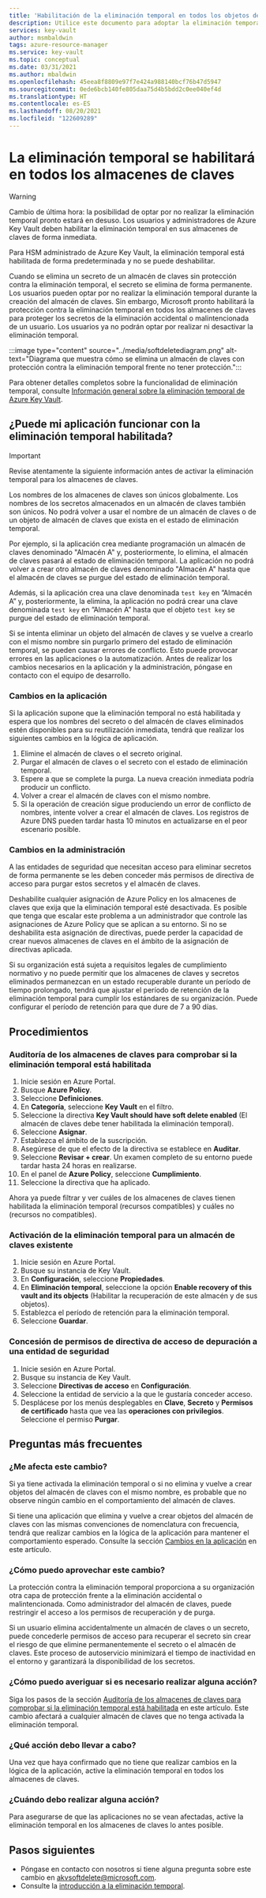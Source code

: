 ```yaml
---
title: 'Habilitación de la eliminación temporal en todos los objetos de almacenes de claves: Azure Key Vault | Microsoft Docs'
description: Utilice este documento para adoptar la eliminación temporal para todos los almacenes de claves y para realizar cambios en la aplicación y en la administración con el fin de evitar errores de conflicto.
services: key-vault
author: msmbaldwin
tags: azure-resource-manager
ms.service: key-vault
ms.topic: conceptual
ms.date: 03/31/2021
ms.author: mbaldwin
ms.openlocfilehash: 45eea8f8809e97f7e424a988140bcf76b47d5947
ms.sourcegitcommit: 0ede6bcb140fe805daa75d4b5bdd2c0ee040ef4d
ms.translationtype: HT
ms.contentlocale: es-ES
ms.lasthandoff: 08/20/2021
ms.locfileid: "122609289"
---
```

# <a name="soft-delete-will-be-enabled-on-all-key-vaults"></a>La eliminación temporal se habilitará en todos los almacenes de claves

> [!WARNING]
> Cambio de última hora: la posibilidad de optar por no realizar la eliminación temporal pronto estará en desuso. Los usuarios y administradores de Azure Key Vault deben habilitar la eliminación temporal en sus almacenes de claves de forma inmediata.
>
> Para HSM administrado de Azure Key Vault, la eliminación temporal está habilitada de forma predeterminada y no se puede deshabilitar.

Cuando se elimina un secreto de un almacén de claves sin protección contra la eliminación temporal, el secreto se elimina de forma permanente. Los usuarios pueden optar por no realizar la eliminación temporal durante la creación del almacén de claves. Sin embargo, Microsoft pronto habilitará la protección contra la eliminación temporal en todos los almacenes de claves para proteger los secretos de la eliminación accidental o malintencionada de un usuario. Los usuarios ya no podrán optar por realizar ni desactivar la eliminación temporal.

:::image type="content" source="../media/softdeletediagram.png" alt-text="Diagrama que muestra cómo se elimina un almacén de claves con protección contra la eliminación temporal frente no tener protección.":::

Para obtener detalles completos sobre la funcionalidad de eliminación temporal, consulte [Información general sobre la eliminación temporal de Azure Key Vault](soft-delete-overview.md).

## <a name="can-my-application-work-with-soft-delete-enabled"></a>¿Puede mi aplicación funcionar con la eliminación temporal habilitada?

> [!Important] 
> Revise atentamente la siguiente información antes de activar la eliminación temporal para los almacenes de claves.

Los nombres de los almacenes de claves son únicos globalmente. Los nombres de los secretos almacenados en un almacén de claves también son únicos. No podrá volver a usar el nombre de un almacén de claves o de un objeto de almacén de claves que exista en el estado de eliminación temporal. 

Por ejemplo, si la aplicación crea mediante programación un almacén de claves denominado "Almacén A" y, posteriormente, lo elimina, el almacén de claves pasará al estado de eliminación temporal. La aplicación no podrá volver a crear otro almacén de claves denominado "Almacén A" hasta que el almacén de claves se purgue del estado de eliminación temporal. 

Además, si la aplicación crea una clave denominada `test key` en ”Almacén A” y, posteriormente, la elimina, la aplicación no podrá crear una clave denominada `test key` en ”Almacén A” hasta que el objeto `test key` se purgue del estado de eliminación temporal. 

Si se intenta eliminar un objeto del almacén de claves y se vuelve a crearlo con el mismo nombre sin purgarlo primero del estado de eliminación temporal, se pueden causar errores de conflicto. Esto puede provocar errores en las aplicaciones o la automatización. Antes de realizar los cambios necesarios en la aplicación y la administración, póngase en contacto con el equipo de desarrollo. 

### <a name="application-changes"></a>Cambios en la aplicación

Si la aplicación supone que la eliminación temporal no está habilitada y espera que los nombres del secreto o del almacén de claves eliminados estén disponibles para su reutilización inmediata, tendrá que realizar los siguientes cambios en la lógica de aplicación.

1. Elimine el almacén de claves o el secreto original.
1. Purgar el almacén de claves o el secreto con el estado de eliminación temporal.
1. Espere a que se complete la purga. La nueva creación inmediata podría producir un conflicto.
1. Volver a crear el almacén de claves con el mismo nombre.
1. Si la operación de creación sigue produciendo un error de conflicto de nombres, intente volver a crear el almacén de claves. Los registros de Azure DNS pueden tardar hasta 10 minutos en actualizarse en el peor escenario posible.

### <a name="administration-changes"></a>Cambios en la administración

A las entidades de seguridad que necesitan acceso para eliminar secretos de forma permanente se les deben conceder más permisos de directiva de acceso para purgar estos secretos y el almacén de claves.

Deshabilite cualquier asignación de Azure Policy en los almacenes de claves que exija que la eliminación temporal esté desactivada. Es posible que tenga que escalar este problema a un administrador que controle las asignaciones de Azure Policy que se aplican a su entorno. Si no se deshabilita esta asignación de directivas, puede perder la capacidad de crear nuevos almacenes de claves en el ámbito de la asignación de directivas aplicada.

Si su organización está sujeta a requisitos legales de cumplimiento normativo y no puede permitir que los almacenes de claves y secretos eliminados permanezcan en un estado recuperable durante un período de tiempo prolongado, tendrá que ajustar el período de retención de la eliminación temporal para cumplir los estándares de su organización. Puede configurar el período de retención para que dure de 7 a 90 días.

## <a name="procedures"></a>Procedimientos

### <a name="audit-your-key-vaults-to-check-if-soft-delete-is-enabled"></a>Auditoría de los almacenes de claves para comprobar si la eliminación temporal está habilitada

1. Inicie sesión en Azure Portal.
1. Busque **Azure Policy**.
1. Seleccione **Definiciones**.
1. En **Categoría**, seleccione **Key Vault** en el filtro.
1. Seleccione la directiva **Key Vault should have soft delete enabled** (El almacén de claves debe tener habilitada la eliminación temporal).
1. Seleccione **Asignar**.
1. Establezca el ámbito de la suscripción.
1. Asegúrese de que el efecto de la directiva se establece en **Auditar**.
1. Seleccione **Revisar + crear**. Un examen completo de su entorno puede tardar hasta 24 horas en realizarse.
1. En el panel de **Azure Policy**, seleccione **Cumplimiento**.
1. Seleccione la directiva que ha aplicado.

Ahora ya puede filtrar y ver cuáles de los almacenes de claves tienen habilitada la eliminación temporal (recursos compatibles) y cuáles no (recursos no compatibles).

### <a name="turn-on-soft-delete-for-an-existing-key-vault"></a>Activación de la eliminación temporal para un almacén de claves existente

1. Inicie sesión en Azure Portal.
1. Busque su instancia de Key Vault.
1. En **Configuración**, seleccione **Propiedades**.
1. En **Eliminación temporal**, seleccione la opción **Enable recovery of this vault and its objects** (Habilitar la recuperación de este almacén y de sus objetos).
1. Establezca el período de retención para la eliminación temporal.
1. Seleccione **Guardar**.

### <a name="grant-purge-access-policy-permissions-to-a-security-principal"></a>Concesión de permisos de directiva de acceso de depuración a una entidad de seguridad

1. Inicie sesión en Azure Portal.
1. Busque su instancia de Key Vault.
1. Seleccione **Directivas de acceso** en **Configuración**.
1. Seleccione la entidad de servicio a la que le gustaría conceder acceso.
1. Desplácese por los menús desplegables en **Clave**, **Secreto** y **Permisos de certificado** hasta que vea las **operaciones con privilegios**. Seleccione el permiso **Purgar**.

## <a name="frequently-asked-questions"></a>Preguntas más frecuentes

### <a name="does-this-change-affect-me"></a>¿Me afecta este cambio?

Si ya tiene activada la eliminación temporal o si no elimina y vuelve a crear objetos del almacén de claves con el mismo nombre, es probable que no observe ningún cambio en el comportamiento del almacén de claves.

Si tiene una aplicación que elimina y vuelve a crear objetos del almacén de claves con las mismas convenciones de nomenclatura con frecuencia, tendrá que realizar cambios en la lógica de la aplicación para mantener el comportamiento esperado. Consulte la sección [Cambios en la aplicación](#application-changes) en este artículo.

### <a name="how-do-i-benefit-from-this-change"></a>¿Cómo puedo aprovechar este cambio?

La protección contra la eliminación temporal proporciona a su organización otra capa de protección frente a la eliminación accidental o malintencionada. Como administrador del almacén de claves, puede restringir el acceso a los permisos de recuperación y de purga.

Si un usuario elimina accidentalmente un almacén de claves o un secreto, puede concederle permisos de acceso para recuperar el secreto sin crear el riesgo de que elimine permanentemente el secreto o el almacén de claves. Este proceso de autoservicio minimizará el tiempo de inactividad en el entorno y garantizará la disponibilidad de los secretos.

### <a name="how-do-i-find-out-if-i-need-to-take-action"></a>¿Cómo puedo averiguar si es necesario realizar alguna acción?

Siga los pasos de la sección [Auditoría de los almacenes de claves para comprobar si la eliminación temporal está habilitada](#audit-your-key-vaults-to-check-if-soft-delete-is-enabled) en este artículo. Este cambio afectará a cualquier almacén de claves que no tenga activada la eliminación temporal.

### <a name="what-action-do-i-need-to-take"></a>¿Qué acción debo llevar a cabo?

Una vez que haya confirmado que no tiene que realizar cambios en la lógica de la aplicación, active la eliminación temporal en todos los almacenes de claves.

### <a name="when-do-i-need-to-take-action"></a>¿Cuándo debo realizar alguna acción?

Para asegurarse de que las aplicaciones no se vean afectadas, active la eliminación temporal en los almacenes de claves lo antes posible.

## <a name="next-steps"></a>Pasos siguientes

- Póngase en contacto con nosotros si tiene alguna pregunta sobre este cambio en [akvsoftdelete@microsoft.com](mailto:akvsoftdelete@microsoft.com).
- Consulte la [introducción a la eliminación temporal](soft-delete-overview.md).
